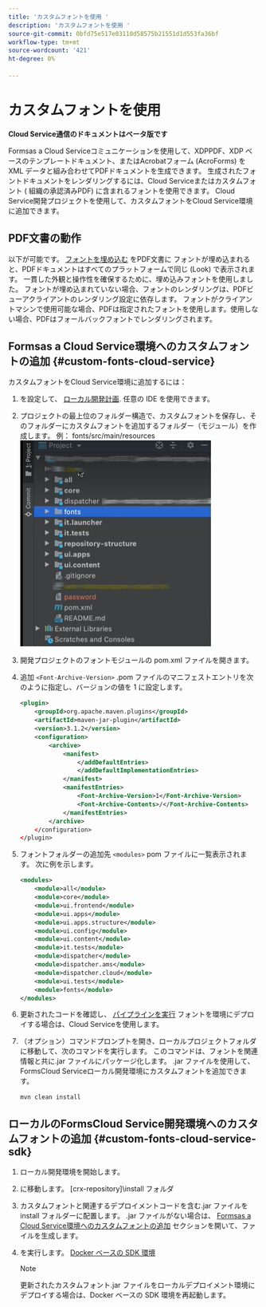 ```yaml
---
title: 'カスタムフォントを使用 '
description: 'カスタムフォントを使用 '
source-git-commit: 0bfd75e517e03110d58575b21551d1d553fa36bf
workflow-type: tm+mt
source-wordcount: '421'
ht-degree: 0%

---
```



# カスタムフォントを使用

**Cloud Service通信のドキュメントはベータ版です**

Formsas a Cloud Serviceコミュニケーションを使用して、XDPPDF、XDP ベースのテンプレートドキュメント、またはAcrobatフォーム (AcroForms) を XML データと組み合わせてPDFドキュメントを生成できます。 生成されたフォントドキュメントをレンダリングするには、Cloud Serviceまたはカスタムフォント ( 組織の承認済みPDF) に含まれるフォントを使用できます。 Cloud Service開発プロジェクトを使用して、カスタムフォントをCloud Service環境に追加できます。

## PDF文書の動作

以下が可能です。 [フォントを埋め込む](https://adobedocs.github.io/experience-manager-forms-cloud-service-developer-reference/api/sync/#tag/PDFOutputOptions) をPDF文書に フォントが埋め込まれると、PDFドキュメントはすべてのプラットフォームで同じ (Look) で表示されます。 一貫した外観と操作性を確保するために、埋め込みフォントを使用しました。 フォントが埋め込まれていない場合、フォントのレンダリングは、PDFビューアクライアントのレンダリング設定に依存します。 フォントがクライアントマシンで使用可能な場合、PDFは指定されたフォントを使用します。使用しない場合、PDFはフォールバックフォントでレンダリングされます。

## Formsas a Cloud Service環境へのカスタムフォントの追加 {#custom-fonts-cloud-service}

カスタムフォントをCloud Service環境に追加するには：

1. を設定して、 [ローカル開発計画](setup-local-development-environment.md). 任意の IDE を使用できます。
1. プロジェクトの最上位のフォルダー構造で、カスタムフォントを保存し、そのフォルダーにカスタムフォントを追加するフォルダー（モジュール）を作成します。 例： fonts/src/main/resources
   ![フォントフォルダー](assets/fonts.png)

1. 開発プロジェクトのフォントモジュールの pom.xml ファイルを開きます。
1. 追加 `<Font-Archive-Version>` .pom ファイルのマニフェストエントリを次のように指定し、バージョンの値を 1 に設定します。

   ```xml
   <plugin>
       <groupId>org.apache.maven.plugins</groupId>
       <artifactId>maven-jar-plugin</artifactId>
       <version>3.1.2</version>
       <configuration>
           <archive>
               <manifest>
                   </addDefaultEntries>
                   </addDefaultImplementationEntries>
               </manifest>
               <manifestEntries>
                   <Font-Archive-Version>1</Font-Archive-Version>
                   <Font-Archive-Contents>/</Font-Archive-Contents>
               </manifestEntries> 
           </archive>
       </configuration>
   </plugin>
   ```

1. フォントフォルダーの追加先 `<modules>` pom ファイルに一覧表示されます。 次に例を示します。

   ```xml
   <modules>
       <module>all</module>
       <module>core</module>
       <module>ui.frontend</module>
       <module>ui.apps</module>
       <module>ui.apps.structure</module>
       <module>ui.config</module>
       <module>ui.content</module>
       <module>it.tests</module>
       <module>dispatcher</module>
       <module>dispatcher.ams</module>
       <module>dispatcher.cloud</module>
       <module>ui.tests</module>
       <module>fonts</module>
   </modules>
   ```

1. 更新されたコードを確認し、 [パイプラインを実行](/help/implementing/cloud-manager/deploy-code.md) フォントを環境にデプロイする場合は、Cloud Serviceを使用します。

1. （オプション）コマンドプロンプトを開き、ローカルプロジェクトフォルダに移動して、次のコマンドを実行します。 このコマンドは、フォントを関連情報と共に.jar ファイルにパッケージ化します。 .jar ファイルを使用して、FormsCloud Serviceローカル開発環境にカスタムフォントを追加できます。

   ```shell
   mvn clean install
   ```

## ローカルのFormsCloud Service開発環境へのカスタムフォントの追加 {#custom-fonts-cloud-service-sdk}

1. ローカル開発環境を開始します。
1. に移動します。 [crx-repository]\install フォルダ
1. カスタムフォントと関連するデプロイメントコードを含む.jar ファイルを install フォルダーに配置します。 .jar ファイルがない場合は、 [Formsas a Cloud Service環境へのカスタムフォントの追加](#custom-fonts-cloud-service) セクションを開いて、ファイルを生成します。
1. を実行します。 [Docker ベースの SDK 環境](setup-local-development-environment.md#docker-microservices)


   >[!NOTE]
   >
   >更新されたカスタムフォント.jar ファイルをローカルデプロイメント環境にデプロイする場合は、Docker ベースの SDK 環境を再起動します。